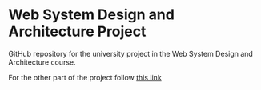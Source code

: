# Web System Design and Architecture Project

GitHub repository for the university project in the Web System Design and Architecture course.

For the other part of the project follow [this link](https://github.com/FrancescoLindiner/monitoraggio)
